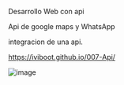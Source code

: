 Desarrollo Web con api

Api de google maps y WhatsApp

integracion de una api.

https://iviboot.github.io/007-Api/

![image](https://github.com/iviboot/007-Api/assets/126647369/54ea4d7b-7c15-493e-80a8-4158ae48a0b1)
